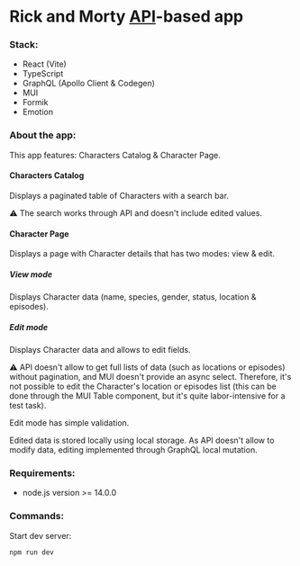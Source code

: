 # Rick and Morty [API](https://rickandmortyapi.com/)-based app

### Stack:

- React (Vite)
- TypeScript
- GraphQL (Apollo Client & Codegen)
- MUI
- Formik
- Emotion

### About the app:

This app features: Characters Catalog & Character Page.

#### Characters Catalog

Displays a paginated table of Characters with a search bar.

⚠️ The search works through API and doesn't include edited values.

#### Character Page
Displays a page with Character details that has two modes: view & edit.

##### View mode
Displays Character data (name, species, gender, status, location & episodes).

##### Edit mode
Displays Character data and allows to edit fields.

⚠️ API doesn't allow to get full lists of data (such as locations or episodes) without pagination, and MUI doesn't provide an async select. Therefore, it's not possible to edit the Character's location or episodes list (this can be done through the MUI Table component, but it's quite labor-intensive for a test task).

Edit mode has simple validation.

Edited data is stored locally using local storage. As API doesn't allow to modify data, editing implemented through GraphQL local mutation.

### Requirements:

- node.js version >= 14.0.0

### Commands:

Start dev server:

```
npm run dev
```